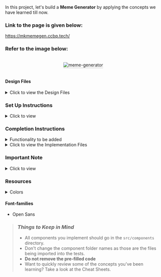 In this project, let's build a **Meme Generator** by applying the concepts we have learned till now.

### Link to the page is given below:
https://mkmemegen.ccbp.tech/

### Refer to the image below:

<br/>
<div style="text-align: center;">
    <img src="https://assets.ccbp.in/frontend/content/react-js/meme-generator-output.gif" alt="meme-generator" style="max-width:70%;box-shadow:0 2.8px 2.2px rgba(0, 0, 0, 0.12)">
</div>
<br/>

#### Design Files

<details>
<summary>Click to view the Design Files</summary>

- [Extra Small (Size < 576px) and Small (Size >= 576px)](https://assets.ccbp.in/frontend/content/react-js/meme-generator-sm-output.png)
- [Medium (Size >= 768px), Large (Size >= 992px) and Extra Large (Size >= 1200px)](https://assets.ccbp.in/frontend/content/react-js/meme-generator-lg-output.png)

</details>

### Set Up Instructions

<details>
<summary>Click to view</summary>

- Download dependencies by running `npm install`
- Start up the app using `npm start`
</details>

### Completion Instructions

<details>
<summary>Functionality to be added</summary>
<br/>

The app must have the following functionalities

- Initially, values in the inputs elements should be empty and the selected value in the select element should be the first item in the given fontSizesOptionsList 
- When non-empty values are provided for **Image Url**, **Top Text**, **Bottom Text**, and **Font Size** and the **Generate** button is clicked,
        - The Image URL that has been given in the Image URL input should be applied as a background-image for the generated meme.
        - The given Top and Bottom text values in the respective input elements should be the top and bottom text for the generated meme.
        - The selected value in the select element should be the applied font size for both top and bottom text for the generated meme.
  </details>

<details>

<summary>Click to view the Implementation Files</summary>

Use these files to complete the implementation:
  - `src/App.js`
  - `src/components/MemeGenerator/index.js`
  - `src/components/MemeGenerator/styledComponents.js`
</details>

### Important Note

<details>
<summary>Click to view</summary>

<br/>

- The following HTML attributes are required for the HTML for the tests to pass.
 - The generated meme container should have **data-testid** as "meme".
 - In previous CPs you have used **testid**. From now when the styled Components are used **data-testid** should be used instead of **testid**.

</details>

### Resources

<details>
<summary>Colors</summary>

<br/>

<div style="background-color: #35469c; width: 150px; padding: 10px; color: black">Hex: #35469c</div>
<div style="background-color: #7e858e; width: 150px; padding: 10px; color: black">Hex: #7e858e</div>
<div style="background-color: #5a7184; width: 150px; padding: 10px; color: black">Hex: #5a7184</div>
<div style="background-color: #ffffff; width: 150px; padding: 10px; color: black">Hex: #ffffff</div>
<div style="background-color: #d7dfe9; width: 150px; padding: 10px; color: black">Hex: #d7dfe9</div>
<div style="background-color: #1e293b; width: 150px; padding: 10px; color: black">Hex: #1e293b</div>
<div style="background-color: #0b69ff; width: 150px; padding: 10px; color: black">Hex: #0b69ff</div>

</details>

#### Font-families

- Open Sans

> ### _Things to Keep in Mind_
>
> - All components you implement should go in the `src/components` directory.
> - Don't change the component folder names as those are the files being imported into the tests.
> - **Do not remove the pre-filled code**
> - Want to quickly review some of the concepts you’ve been learning? Take a look at the Cheat Sheets.
